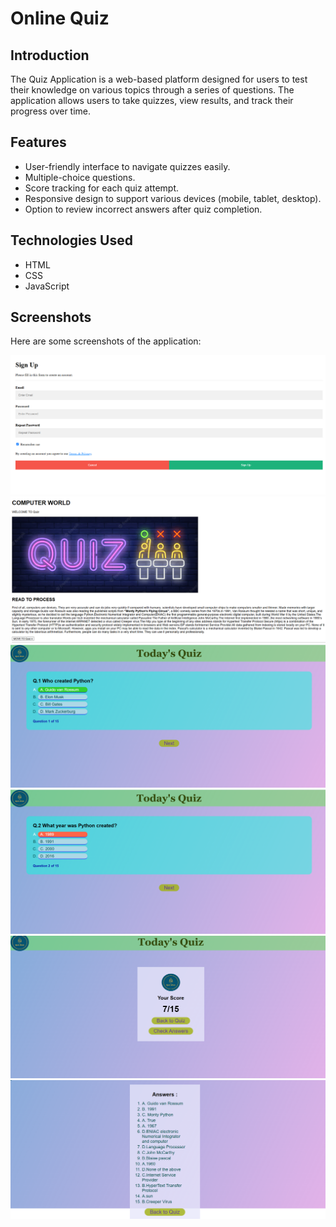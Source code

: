 # Online Quiz

## Introduction

The Quiz Application is a web-based platform designed for users to test their knowledge on various topics through a series of questions. The application allows users to take quizzes, view results, and track their progress over time.

## Features

- User-friendly interface to navigate quizzes easily.
- Multiple-choice questions.
- Score tracking for each quiz attempt.
- Responsive design to support various devices (mobile, tablet, desktop).
- Option to review incorrect answers after quiz completion.


## Technologies Used

- HTML
- CSS
- JavaScript


## Screenshots

Here are some screenshots of the application:

![Screenshot 1](screenshots/screenshot1.png)
![Screenshot 2](screenshots/screenshot2.png)
![Screenshot 3](screenshots/screenshot3.png)
![Screenshot 4](screenshots/screenshot4.png)
![Screenshot 5](screenshots/screenshot5.png)
![Screenshot 6](screenshots/screenshot6.png)


